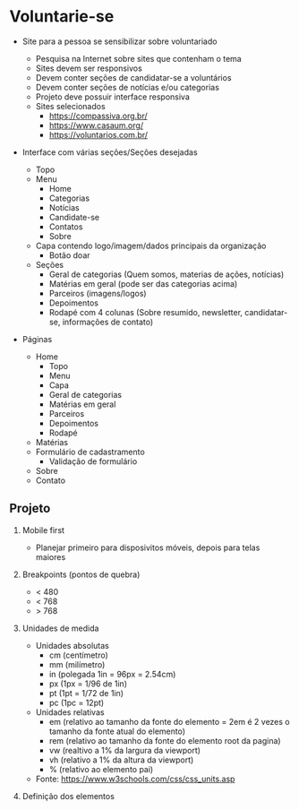 # Voluntarie-se

* Site para a pessoa se sensibilizar sobre voluntariado
  * Pesquisa na Internet sobre sites que contenham o tema
  * Sites devem ser responsivos
  * Devem conter seções de candidatar-se a voluntários
  * Devem conter seções de notícias e/ou categorias
  * Projeto deve possuir interface responsiva
  * Sites selecionados
    * https://compassiva.org.br/
    * https://www.casaum.org/
    * https://voluntarios.com.br/

* Interface com várias seções/Seções desejadas
  * Topo
  * Menu
    * Home
    * Categorias
    * Notícias
    * Candidate-se
    * Contatos
    * Sobre
  * Capa contendo logo/imagem/dados principais da organização
    * Botão doar
  * Seções
    * Geral de categorias (Quem somos, materias de ações, notícias)
    * Matérias em geral (pode ser das categorias acima)
    * Parceiros (imagens/logos)
    * Depoimentos
    * Rodapé com 4 colunas (Sobre resumido, newsletter, candidatar-se, informações de contato)

* Páginas
  * Home
    * Topo
    * Menu
    * Capa
    * Geral de categorias
    * Matérias em geral
    * Parceiros
    * Depoimentos
    * Rodapé
  * Matérias
  * Formulário de cadastramento
    * Validação de formulário
  * Sobre
  * Contato


## Projeto

1. Mobile first
   * Planejar primeiro para disposivitos móveis, depois para telas maiores

2. Breakpoints (pontos de quebra)
   * < 480
   * < 768
   * \> 768

3. Unidades de medida
   * Unidades absolutas
     * cm (centímetro)
     * mm (milímetro)
     * in (polegada 1in = 96px = 2.54cm)
     * px (1px = 1/96 de 1in)
     * pt (1pt = 1/72 de 1in)
     * pc (1pc = 12pt)
   * Unidades relativas
     * em (relativo ao tamanho da fonte do elemento = 2em é 2 vezes o tamanho da fonte atual do elemento)
     * rem (relativo ao tamanho da fonte do elemento root da pagina)
     * vw (realtivo a 1% da largura da viewport)
     * vh (relativo a 1% da altura da viewport)
     * % (relativo ao elemento pai)
   * Fonte: https://www.w3schools.com/css/css_units.asp

4. Definição dos elementos